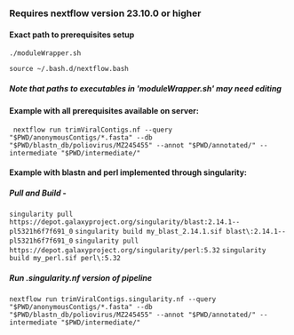 ### Requires nextflow version 23.10.0 or higher

#### Exact path to prerequisites setup
`./moduleWrapper.sh`

`source ~/.bash.d/nextflow.bash`

##### Note that paths to executables in 'moduleWrapper.sh' may need editing


#### Example with all prerequisites available on server:
` nextflow run trimViralContigs.nf --query "$PWD/anonymousContigs/*.fasta" --db "$PWD/blastn_db/poliovirus/MZ245455" --annot "$PWD/annotated/" --intermediate "$PWD/intermediate/"`

#### Example with blastn and perl implemented through singularity:
##### Pull and Build -
`singularity pull https://depot.galaxyproject.org/singularity/blast:2.14.1--pl5321h6f7f691_0`
`singularity build my_blast_2.14.1.sif blast\:2.14.1--pl5321h6f7f691_0`
`singularity pull https://depot.galaxyproject.org/singularity/perl:5.32`
`singularity build my_perl.sif perl\:5.32`


##### Run .singularity.nf version of pipeline
`nextflow run trimViralContigs.singularity.nf --query "$PWD/anonymousContigs/*.fasta" --db "$PWD/blastn_db/poliovirus/MZ245455" --annot "$PWD/annotated/" --intermediate "$PWD/intermediate/"`